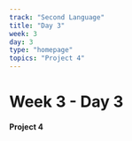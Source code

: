 ```yaml
---
track: "Second Language"
title: "Day 3"
week: 3
day: 3
type: "homepage"
topics: "Project 4"
---
```



# Week 3 - Day 3

#### Project 4
